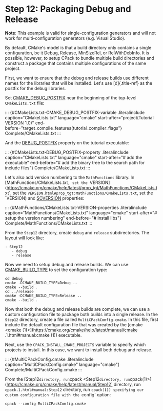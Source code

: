 # Step 12: Packaging Debug and Release

**Note:** This example is valid for single-configuration generators and
will not work for multi-configuration generators (e.g. Visual Studio).

By default, CMake\'s model is that a build directory only contains a
single configuration, be it Debug, Release, MinSizeRel, or
RelWithDebInfo. It is possible, however, to setup CPack to bundle
multiple build directories and construct a package that contains
multiple configurations of the same project.

First, we want to ensure that the debug and release builds use different
names for the libraries that will be installed. Let\'s use
[d]{.title-ref} as the postfix for the debug libraries.

Set [CMAKE_DEBUG_POSTFIX](https://cmake.org/cmake/help/latest/variable/CMAKE_DEBUG_POSTFIX.html#variable:CMAKE_DEBUG_POSTFIX) near the
beginning of the top-level `CMakeLists.txt` file:

::: {#CMakeLists.txt-CMAKE_DEBUG_POSTFIX-variable .literalinclude caption="CMakeLists.txt" language="cmake" start-after="project(Tutorial VERSION 1.0)" end-before="target_compile_features(tutorial_compiler_flags"}
Complete/CMakeLists.txt
:::

And the [DEBUG_POSTFIX](https://cmake.org/cmake/help/latest/prop_tgt/DEBUG_POSTFIX.html#prop_tgt:DEBUG_POSTFIX) property on
the tutorial executable:

::: {#CMakeLists.txt-DEBUG_POSTFIX-property .literalinclude caption="CMakeLists.txt" language="cmake" start-after="# add the executable" end-before="# add the binary tree to the search path for include files"}
Complete/CMakeLists.txt
:::

Let\'s also add version numbering to the `MathFunctions` library. In
[MathFunctions/CMakeLists.txt`, set the `VERSION](https://cmake.org/cmake/help/latest/prop_tgt/MathFunctions/CMakeLists.txt`, set the `VERSION.html#prop_tgt:MathFunctions/CMakeLists.txt`, set the `VERSION) and [SOVERSION](https://cmake.org/cmake/help/latest/prop_tgt/SOVERSION.html#prop_tgt:SOVERSION)
properties:

::: {#MathFunctions/CMakeLists.txt-VERSION-properties .literalinclude caption="MathFunctions/CMakeLists.txt" language="cmake" start-after="# setup the version numbering" end-before="# install libs"}
Complete/MathFunctions/CMakeLists.txt
:::

From the `Step12` directory, create `debug` and `release`
subdirectories. The layout will look like:

``` none
- Step12
   - debug
   - release
```

Now we need to setup debug and release builds. We can use
[CMAKE_BUILD_TYPE](https://cmake.org/cmake/help/latest/variable/CMAKE_BUILD_TYPE.html#variable:CMAKE_BUILD_TYPE) to set the
configuration type:

``` console
cd debug
cmake -DCMAKE_BUILD_TYPE=Debug ..
cmake --build .
cd ../release
cmake -DCMAKE_BUILD_TYPE=Release ..
cmake --build .
```

Now that both the debug and release builds are complete, we can use a
custom configuration file to package both builds into a single release.
In the `Step12` directory, create a file called
`MultiCPackConfig.cmake`. In this file, first include the default
configuration file that was created by the
[cmake  <cmake (1)>](https://cmake.org/cmake/help/latest/manual/cmake .1.html#manual:cmake (1)) executable.

Next, use the `CPACK_INSTALL_CMAKE_PROJECTS` variable to specify which
projects to install. In this case, we want to install both debug and
release.

::: {#MultiCPackConfig.cmake .literalinclude caption="MultiCPackConfig.cmake" language="cmake"}
Complete/MultiCPackConfig.cmake
:::

From the [Step12` directory, run `cpack <Step12` directory, run `cpack(1)>](https://cmake.org/cmake/help/latest/manual/Step12` directory, run `cpack.1.html#manual:Step12` directory, run `cpack(1)) specifying our custom configuration file with the
`config` option:

``` console
cpack --config MultiCPackConfig.cmake
```
